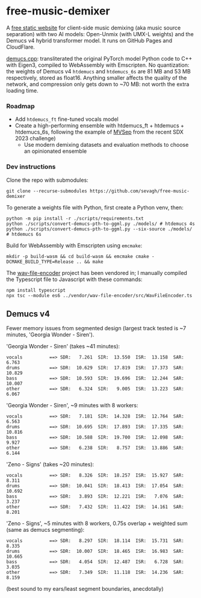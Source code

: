 # free-music-demixer

A [free static website](https://freemusicdemixer.com) for client-side music demixing (aka music source separation) with two AI models: Open-Unmix (with UMX-L weights) and the Demucs v4 hybrid transformer model. It runs on GitHub Pages and CloudFlare.

[demucs.cpp](https://github.com/sevagh/demucs.cpp): transliterated the original PyTorch model Python code to C++ with Eigen3, compiled to WebAssembly with Emscripten. No quantization: the weights of Demucs v4 `htdemucs` and `htdemucs_6s` are 81 MB and 53 MB respectively, stored as float16. Anything smaller affects the quality of the network, and compression only gets down to ~70 MB: not worth the extra loading time.

### Roadmap

- Add `htdemucs_ft` fine-tuned vocals model
- Create a high-performing ensemble with htdemucs_ft + htdemucs + htdemucs_6s, following the example of [MVSep](https://github.com/jarredou/MVSEP-MDX23-Colab_v2/blob/v2.3/inference.py) from the recent SDX 2023 challenge)
    - Use modern demixing datasets and evaluation methods to choose an opinionated ensemble

### Dev instructions

Clone the repo with submodules:
```
git clone --recurse-submodules https://github.com/sevagh/free-music-demixer
```

To generate a weights file with Python, first create a Python venv, then:
```
python -m pip install -r ./scripts/requirements.txt
python ./scripts/convert-demucs-pth-to-ggml.py ./models/ # htdemucs 4s
python ./scripts/convert-demucs-pth-to-ggml.py --six-source ./models/ # htdemucs 6s
```

Build for WebAssembly with Emscripten using `emcmake`:
```
mkdir -p build-wasm && cd build-wasm && emcmake cmake -DCMAKE_BUILD_TYPE=Release .. && make
```

The [wav-file-encoder](https://github.com/chdh/wav-file-encoder) project has been vendored in; I manually compiled the Typescript file to Javascript with these commands:
```
npm install typescript
npx tsc --module es6 ../vendor/wav-file-encoder/src/WavFileEncoder.ts
```

## Demucs v4

Fewer memory issues from segmented design (largest track tested is ~7 minutes, 'Georgia Wonder - Siren').

'Georgia Wonder - Siren' (takes ~41 minutes):
```
vocals          ==> SDR:   7.261  SIR:  13.550  ISR:  13.158  SAR:   6.763
drums           ==> SDR:  10.629  SIR:  17.819  ISR:  17.373  SAR:  10.829
bass            ==> SDR:  10.593  SIR:  19.696  ISR:  12.244  SAR:  10.007
other           ==> SDR:   6.324  SIR:   9.005  ISR:  13.223  SAR:   6.067
```
'Georgia Wonder - Siren', ~9 minutes with 8 workers:
```
vocals          ==> SDR:   7.181  SIR:  14.328  ISR:  12.764  SAR:   6.563
drums           ==> SDR:  10.695  SIR:  17.893  ISR:  17.335  SAR:  10.816
bass            ==> SDR:  10.588  SIR:  19.700  ISR:  12.098  SAR:   9.927
other           ==> SDR:   6.238  SIR:   8.757  ISR:  13.886  SAR:   6.144
```

'Zeno - Signs' (takes ~20 minutes):
```
vocals          ==> SDR:   8.326  SIR:  18.257  ISR:  15.927  SAR:   8.311
drums           ==> SDR:  10.041  SIR:  18.413  ISR:  17.054  SAR:  10.692
bass            ==> SDR:   3.893  SIR:  12.221  ISR:   7.076  SAR:   3.237
other           ==> SDR:   7.432  SIR:  11.422  ISR:  14.161  SAR:   8.201
```

'Zeno - Signs', ~5 minutes with 8 workers, 0.75s overlap + weighted sum (same as demucs segmenting):
```
vocals          ==> SDR:   8.297  SIR:  18.114  ISR:  15.731  SAR:   8.335
drums           ==> SDR:  10.007  SIR:  18.465  ISR:  16.983  SAR:  10.665
bass            ==> SDR:   4.054  SIR:  12.487  ISR:   6.728  SAR:   3.035
other           ==> SDR:   7.349  SIR:  11.118  ISR:  14.236  SAR:   8.159
```
(best sound to my ears/least segment boundaries, anecdotally)
